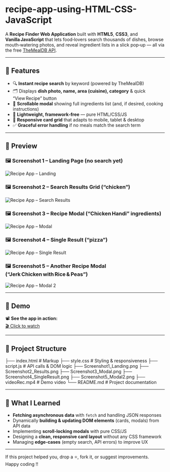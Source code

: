 # recipe-app-using-HTML-CSS-JavaScript

A **Recipe Finder Web Application** built with **HTML5**, **CSS3**, and **Vanilla JavaScript** that lets food‑lovers search thousands of dishes, browse mouth‑watering photos, and reveal ingredient lists in a slick pop‑up — all via the free [TheMealDB API](https://www.themealdb.com/api.php).

---

## 🚀 Features

- 🔍 **Instant recipe search** by keyword (powered by TheMealDB)  
- 🗂️ Displays **dish photo, name, area (cuisine), category** & quick “View Recipe” button  
- 🍴 **Scrollable modal** showing full ingredients list (and, if desired, cooking instructions)  
- 💾 **Lightweight, framework‑free** — pure HTML/CSS/JS  
- 📱 **Responsive card grid** that adapts to mobile, tablet & desktop  
- ✅ **Graceful error handling** if no meals match the search term  

---

## 📸 Preview

### 🖼️ Screenshot 1 – Landing Page (no search yet)  
![Recipe App – Landing](./Screenshot1_Landing.png)

### 🖼️ Screenshot 2 – Search Results Grid (“chicken”)  
![Recipe App – Search Results](./Screenshot2_Results.png)

### 🖼️ Screenshot 3 – Recipe Modal (“Chicken Handi” ingredients)  
![Recipe App – Modal](./Screenshot3_Modal.png)

### 🖼️ Screenshot 4 – Single Result (“pizza”)  
![Recipe App – Single Result](./Screenshot4_SingleResult.png)

### 🖼️ Screenshot 5 – Another Recipe Modal (“Jerk Chicken with Rice & Peas”)  
![Recipe App – Modal 2](./Screenshot5_Modal2.png)

---

## 🎥 Demo

📽️ **See the app in action:**  
[🎬 Click to watch](./videoRec.mp4)

---

## 📂 Project Structure

├── index.html # Markup
├── style.css # Styling & responsiveness
├── script.js # API calls & DOM logic
├── Screenshot1_Landing.png
├── Screenshot2_Results.png
├── Screenshot3_Modal.png
├── Screenshot4_SingleResult.png
├── Screenshot5_Modal2.png
├── videoRec.mp4 # Demo video
└── README.md # Project documentation


---

## 🧠 What I Learned

- **Fetching asynchronous data** with `fetch` and handling JSON responses  
- Dynamically **building & updating DOM elements** (cards, modals) from API data  
- Implementing **scroll‑locking modals** with pure CSS/JS  
- Designing a **clean, responsive card layout** without any CSS framework  
- Managing **edge‑cases** (empty search, API errors) to improve UX  

---

If this project helped you, drop a ⭐, fork it, or suggest improvements.  
Happy coding !!
